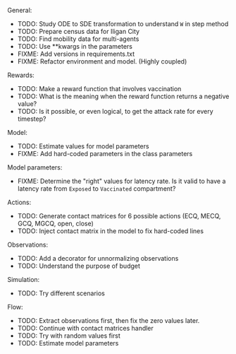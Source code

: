 General:<br>
- TODO: Study ODE to SDE transformation to understand `W` in step method<br>
- TODO: Prepare census data for Iligan City
- TODO: Find mobility data for multi-agents
- TODO: Use **kwargs in the parameters
- FIXME: Add versions in requirements.txt
- FIXME: Refactor environment and model. (Highly coupled)

Rewards:<br>
- TODO: Make a reward function that involves vaccination<br>
- TODO: What is the meaning when the reward function returns a negative value?<br>
- TODO: Is it possible, or even logical, to get the attack rate for every timestep?<br>

Model:<br>
- TODO: Estimate values for model parameters<br>
- FIXME: Add hard-coded parameters in the class parameters

Model parameters:<br>
- FIXME: Determine the "right" values for latency rate. Is it valid to have a latency rate from `Exposed` to `Vaccinated` compartment?

Actions:<br>
- TODO: Generate contact matrices for 6 possible actions (ECQ, MECQ, GCQ, MGCQ, open, close)
- TODO: Inject contact matrix in the model to fix hard-coded lines

Observations:<br>
- TODO: Add a decorator for unnormalizing observations
- TODO: Understand the purpose of budget

Simulation:<br>
- TODO: Try different scenarios

Flow:<br>
- TODO: Extract observations first, then fix the zero values later.
- TODO: Continue with contact matrices handler
- TODO: Try with random values first
- TODO: Estimate model parameters

